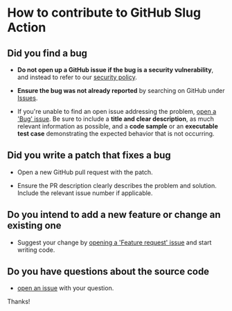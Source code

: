 # How to contribute to GitHub Slug Action

## Did you find a bug

* **Do not open up a GitHub issue if the bug is a security vulnerability**, and instead to refer to our [security policy][1].

* **Ensure the bug was not already reported** by searching on GitHub under [Issues][2].

* If you're unable to find an open issue addressing the problem, [open a 'Bug' issue][4].
Be sure to include a **title and clear description**, as much relevant information as possible, and a **code sample** or an **executable test case** demonstrating the expected behavior that is not occurring.

## Did you write a patch that fixes a bug

* Open a new GitHub pull request with the patch.

* Ensure the PR description clearly describes the problem and solution.
Include the relevant issue number if applicable.

## Do you intend to add a new feature or change an existing one

* Suggest your change by [opening a 'Feature request' issue][5] and start writing code.

## Do you have questions about the source code

* [open an issue][3] with your question.

Thanks!

[1]: https://github.com/AlexRogalskiy/github-action-open-jscharts/security/policy
[2]: https://github.com/AlexRogalskiy/github-action-open-jscharts/issues
[3]: https://github.com/AlexRogalskiy/github-action-open-jscharts/issues/new
[4]: https://github.com/AlexRogalskiy/github-action-open-jscharts/issues/new?assignees=&labels=bug&template=bug_report.md&title=
[5]: https://github.com/AlexRogalskiy/github-action-open-jscharts/issues/new?assignees=&labels=enhancement&template=feature_request.md&title=

